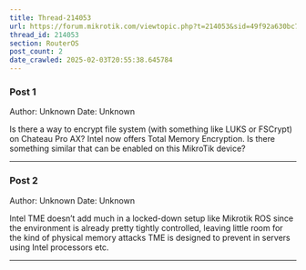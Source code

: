 ```yaml
---
title: Thread-214053
url: https://forum.mikrotik.com/viewtopic.php?t=214053&sid=49f92a630bc7970d8ca50523be880e8f
thread_id: 214053
section: RouterOS
post_count: 2
date_crawled: 2025-02-03T20:55:38.645784
---
```


### Post 1
Author: Unknown
Date: Unknown

Is there a way to encrypt file system (with something like LUKS or FSCrypt) on Chateau Pro AX? Intel now offers Total Memory Encryption. Is there something similar that can be enabled on this MikroTik device?

---
### Post 2
Author: Unknown
Date: Unknown

Intel TME doesn’t add much in a locked-down setup like Mikrotik ROS since the environment is already pretty tightly controlled, leaving little room for the kind of physical memory attacks TME is designed to prevent in servers using Intel processors etc.

---
